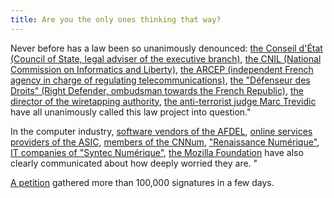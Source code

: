 ```yaml
---
title: Are you the only ones thinking that way?
---
```


Never before has a law been so unanimously denounced: [the Conseil d'État (Council of State, legal adviser of the executive branch)][2], [the CNIL (National Commission on Informatics and Liberty)][3], [the ARCEP (independent French agency in charge of regulating telecommunications)][4], [the "Défenseur des Droits" (Right Defender, ombudsman towards the French Republic)][5], [the director of the wiretapping authority][6], [the anti-terrorist judge Marc Trevidic][7] have all unanimously called this law project into question."

In the computer industry, [software vendors of the AFDEL][8], [online services providers of the ASIC][9], [members of the CNNum][10], ["Renaissance Numérique"][11], [IT companies of "Syntec Numérique"][12], [the Mozilla Foundation][14] have also clearly communicated about how deeply worried they are. "

[A petition][13] gathered more than 100,000 signatures in a few days.


[2]: http://www.legifrance.gouv.fr/Droit-francais/Les-avis-du-Conseil-d-Etat-rendus-sur-les-projets-de-loi/Projet-de-loi-relatif-au-renseignement-PRMX1504410L-19-03-2015
[3]: http://www.cnil.fr/linstitution/actualite/article/article/publication-de-lavis-sur-le-projet-de-loi-relatif-au-renseignement/
[4]: http://www.arcep.fr/uploads/tx_gsavis/15-0291.pdf
[5]: http://www.defenseurdesdroits.fr/sites/default/files/upload/avis-parlement/avis_ddd_15-04_-_01_04_2015.pdf
[6]: http://www.numerama.com/magazine/32650-la-loi-renseignement-fusillee-par-le-gendarme-du-renseignement.html
[7]: http://www.rtl.fr/actu/societe-faits-divers/la-loi-sur-le-renseignement-entre-de-mauvaises-mains-est-une-arme-redoutable-estime-le-juge-marc-trevidic-7777296541
[8]: http://www.afdel.fr/actualites/categorie/actualite-afdel/article/projet-de-loi-renseignement-les-acteurs-du-numerique-s-inquietent-du-flou-qui-entoure-les-nouveaux-dispositifs-visant-une-systematisation-des-technologies-d-interception
[9]: http://www.lasic.fr/?p=732
[10]: http://www.cnnumerique.fr/renseignement/
[11]: http://renaissancenumerique.org/presse/communique-de-presse/730-loi-renseignement-pas-de-garantie-des-droits-sans-un-controle-effectif-pour-la-future-cnctr
[12]: http://www.syntec-numerique.fr/actualite/projet-loi-renseignement-patriot-act-francais
[13]: https://www.change.org/p/retirez-le-pjlrenseignement-le-big-brother-fran%C3%A7ais-stoploirenseignement?lang=fr
[14]: https://blog.mozilla.org/netpolicy/2015/05/12/french-national-assembly-advances-dangerous-mass-surveillance-law/
